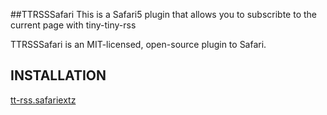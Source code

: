 ##TTRSSSafari
This is a Safari5 plugin that allows you to subscribte to the current page with tiny-tiny-rss

TTRSSSafari is an MIT-licensed, open-source plugin to Safari.

## INSTALLATION

[tt-rss.safariextz](http://www.bilger.info/content/dev/safari/extensions/tt-rss.safariextz)



